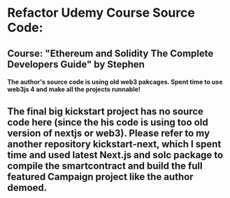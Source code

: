 # Refactor Udemy Course Source Code: 
## Course: "Ethereum and Solidity The Complete Developers Guide" by Stephen
#### The author's source code is using old web3 pakcages. Spent time to use web3js 4 and make all the projects runnable!

## The final big kickstart project has no source code here (since the his code is using too old version of nextjs or web3). Please refer to my another repository kickstart-next, which I spent time and used latest Next.js and solc package to compile the smartcontract and build the full featured Campaign project like the author demoed.
